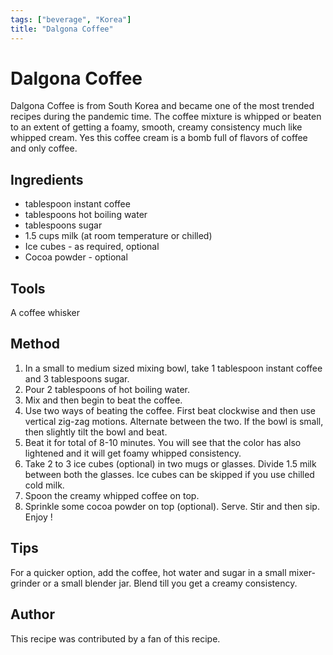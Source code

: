 ```yaml
---
tags: ["beverage", "Korea"]
title: "Dalgona Coffee"
---
```


<TagLinks />

# Dalgona Coffee

Dalgona Coffee is from South Korea and became one of the most trended recipes during the pandemic time. The coffee mixture is whipped or beaten to an extent of getting a foamy, smooth, creamy consistency much like whipped cream. Yes this coffee cream is a bomb full of flavors of coffee and only coffee.

## Ingredients

- tablespoon instant coffee
- tablespoons hot boiling water
- tablespoons sugar
- 1.5 cups milk (at room temperature or chilled)
- Ice cubes - as required, optional
- Cocoa powder - optional

## Tools

A coffee whisker

## Method

1. In a small to medium sized mixing bowl, take 1 tablespoon instant coffee and 3 tablespoons sugar.
2. Pour 2 tablespoons of hot boiling water.
3. Mix and then begin to beat the coffee.
4. Use two ways of beating the coffee. First beat clockwise and then use vertical zig-zag motions. Alternate between the two. If the bowl is small, then slightly tilt the bowl and beat.
5. Beat it for total of 8-10 minutes. You will see that the color has also lightened and it will get foamy whipped consistency.
6. Take 2 to 3 ice cubes (optional) in two mugs or glasses. Divide 1.5 milk between both the glasses. Ice cubes can be skipped if you use chilled cold milk.
7. Spoon the creamy whipped coffee on top.
8.  Sprinkle some cocoa powder on top (optional). Serve. Stir and then sip. Enjoy !

## Tips

For a quicker option, add the coffee, hot water and sugar in a small mixer-grinder or a small blender jar. Blend till you get a creamy consistency.

## Author

This recipe was contributed by a fan of this recipe.